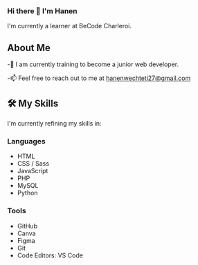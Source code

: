 ### Hi there 👋 I'm Hanen

I'm currently a learner at BeCode Charleroi.

## About Me

-🌱 I am currently training to become a junior web developer.

-📫 Feel free to reach out to me at [hanenwechteti27@gmail.com](hanenwechteti27@gmail.com)

## 🛠 My Skills
I'm currently refining my skills in:

### Languages
- HTML
- CSS / Sass
- JavaScript
- PHP 
- MySQL
- Python

### Tools
- GitHub
- Canva
- Figma
- Git
- Code Editors: VS Code


<!--
**Hanen-Wechteti/Hanen-Wechteti** is a ✨ _special_ ✨ repository because its `README.md` (this file) appears on your GitHub profile.

Here are some ideas to get you started:

- 🔭 I’m currently working on ...
- 🌱 I’m currently learning ...
- 👯 I’m looking to collaborate on ...
- 🤔 I’m looking for help with ...
- 💬 Ask me about ...
- 📫 How to reach me: ...
- 😄 Pronouns: ...
- ⚡ Fun fact: ...
## 🔗 Connect with Me
Feel free to connect with me on [LinkedIn](#) to stay updated on my journey and explore potential collaborations.

-->
